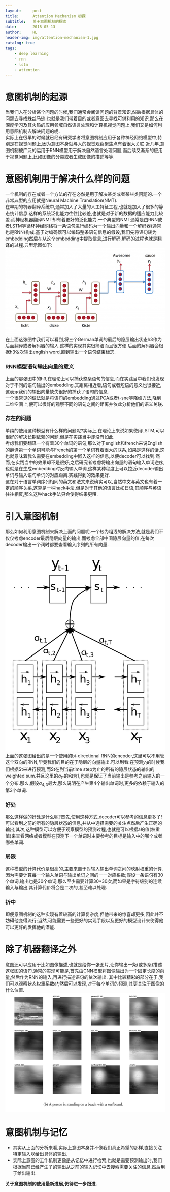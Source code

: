 ```yaml
---
layout:     post
title:      Attention Mechanism 初探
subtitle:   关于意图机制的探索
date:       2018-05-13
author:     HL
header-img: img/attention-mechanism-1.jpg
catalog: true
tags:
    - deep learning
    - rnn
    - lstm
    - attention
---
```

# 意图机制的起源
当我们人在分析某个问题的时候,我们通常会阅读问题的背景知识,然后根据具体的问题去寻找蛛丝马迹.也就是我们带着目的或者意图去寻找可供利用的知识.那么在深度学习及其火热的应用领域自然语言处理和计算机视觉问题上,我们又是如何利用意图机制去解决问题的呢.  
实际上在很早的时候就已经有研究学者将意图机制应用于各种神经网络模型中,特别是在视觉问题上,因为意图本身就与人的视觉观察聚焦点有着很大关联.近几年,意图机制被广泛的运用于RNN模型用于解决自然语言处理问题,而后续又渐渐的应用于视觉问题上,比如图像的分类或者生成图像的描述等等.
# 意图机制用于解决什么样的问题
一个机制的存在或者一个方法的存在必然是用于解决某类或者某些类问题的.一个非常典型的应用就是Neural Machine Translation(NMT).  
在早期的机器翻译系统中,通常加入了大量的人工特征工程,也就是加入了很多的静态统计信息.这样的系统泛化能力往往比较差,也就是对于新的数据的适应能力比较差.而神经机器翻译NMT却有着更好的泛化能力.一个典型的NMT通常是由RNN或者LSTM等循环神经网络将一条语句进行编码为一个输出向量和一个解码器(通常也是RNN)构成.基于对编码器可以编码整条语句信息的假设,我们先将语句转为embedding然后在从这个embedding中提取信息,进行解码,解码的过程也就是翻译的过程.典型示图如下:
![NMT sample](https://raw.githubusercontent.com/lotuswhl/lotuswhl.github.io/master/img/attention/NMT-Sample.png)
在上面这张图中我们可以看到,将三个German单词的最后的隐层输出状态h3作为后面翻译或者解码器的输入.这样的实现其实很简洁而且很方便.后面的解码器会根据h3依次输出english word,直到输出一个语句结束标志.
### RNN模型语句输出向量的意义
上面的那张图中的h3,在理论上可以捕获整条语句的信息,而在实践当中我们也发现对于不同的语句输出的embedding,其距离相近着,语句或者短语的意义也很接近,这表示我们的输出向量缺失很好的捕获了语句的信息.  
一个很常见的做法就是将语句的embedding通过PCA或者t-sne等降维方法,降到二维空间上,便可以很好的观察不同的语句之间的距离并依此分析他们的语义关联.
### 存在的问题
单纯的使用这种模型有什么样的问题呢?实际上,在理论上来说如果使用LSTM,可以很好的解决长期依赖的问题,但是在实践当中却没有如此.   
考虑我们要翻译一个有着30个单词的语句,那么对于english和french来说English的翻译第一个单词可能与French的第一个单词有着很大的联系,如果是这样的话,这也就意味着我么需要在embedding中嵌入这样的信息,以便decoder可以找到.然而,在实践当中的效果却不是很好;之后研究者考虑将输出向量的语句输入单词逆序,也就是在生成embedding时反向输入单词,这样某种程度上可以拉近decoder输出单词与输入语句单词的对应距离.实践得到的效果更好.    
这在对于语言单词序列相同的英文和法文来说确实可以,当然中文与英文也有着一定的顺序关系,这算是一种hack手法,但是对于其他的语言比如日语,其顺序与英语往往相反,那么这种hack手法只会使得结果更糟.
# 引入意图机制
那么如何利用意图机制来解决上面的问题呢.一个较为粗浅的解决方法,就是我们不仅仅考虑encoder最后隐层向量的输出,而考虑全部中间隐层向量的值,在每次decoder输出一个词时都要查看输入序列的所有向量.
![attention sample](https://raw.githubusercontent.com/lotuswhl/lotuswhl.github.io/master/img/attention/attention-sample.png)  
上面的这张图给出的是一个使用的bi-directional RNN的encoder,这里可以不用管这个双向的RNN,毕竟我们的目的在于隐层的向量输出.可以到看:在预测$y_t$的时候我们根据St来进行预测,而St在到当前time step为止的所有的隐层状态的输出的weighted sum.并且这里的$a_{t*}$的和为1,也就是保证了当前输出是参考之前输入的一个分布.那么,假设$a_{4,3}$最大,那么说明在产生第4个输出单词时,更多的依赖于输入的第3个单词.
### 好处
那么这样做的好处是什么呢?首先,使用这种方式,decoder可以参考的信息更多了!可以看到之前的所有的隐层状态的信息,并从中选择需要的关注点然后产生正确的输出;其次,这种模型可以方便于观察模型的预测过程,也就是可以根据a的值(权重值)来查看网络或者模型在预测下一个单词时主要参考的目标是输入中的哪个或者哪些单词.
### 局限
这种模型的计算代价是很高的,主要来自于对输入输出单词之间的映射权重的计算.因为需要计算每一个输入单词与输出单词之间的一一对应系数;假设一条语句有30个单词,输出也是30个单词,那么至少需要计算30*30次,而如果是字符级别的连续输入与输出,其计算代价将会是二次的,甚至难以处理.
### 折中
即便意图机制的这种实现有着较高的计算复杂度,但他带来的惊喜却更多;因此并不妨碍他变得流行;当然,可能需要一些更好的实现手段以及更好的模型设计来使得他可以更好的发挥他的潜能.

# 除了机器翻译之外
意图还可以应用于比如图像描述,也就是给你一张图片,让你输出一条(或多条)描述这张图的语句.通常的实现可能是,首先由CNN模型将图像输出为一个固定长度的向量,然后作为RNN的输入,再进行描述语句的依次输出. 其中比较精彩的部分在于,我们可以观察状态权重系数a*,然后可以发现,对于每个单词的预测,其更关注于图像的什么位置.
![image desciption with rnn attention](https://raw.githubusercontent.com/lotuswhl/lotuswhl.github.io/master/img/attention/image-description-attention-sample.png)

# 意图机制与记忆
* 其实从上面的分析来看,实际上意图本身并不像我们真正希望的那样,直接关注特定输入以给出具体的输出.  
* 实际上意图的工作机制更像是从记忆中进行检索,也就是需要预测输出时,我们根据当前已经产生了的输出从之前的输入记忆中去搜索需要关注的信息.然后用于给出输出.

**关于意图机制的使用最新进展,仍待进一步跟进.**

